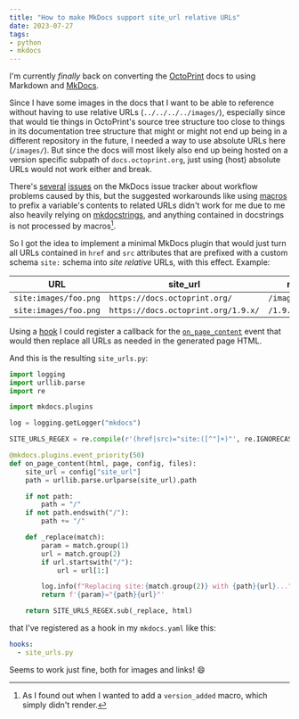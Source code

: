 ```yaml
---
title: "How to make MkDocs support site_url relative URLs"
date: 2023-07-27
tags:
- python
- mkdocs
---
```


I'm currently *finally* back on converting the [OctoPrint](https://octoprint.org) docs to using Markdown and [MkDocs](https://mkdocs.org).

Since I have some images in the docs that I want to be able to reference without having to use relative URLs (`../../../../images/`), 
especially since that would tie things in OctoPrint's source tree structure too close to things in its documentation tree structure that
might or might not end up being in a different repository in the future, I needed a way to use absolute URLs here (`/images/`). But 
since the docs will most likely also end up being hosted on a version specific subpath of `docs.octoprint.org`, just using
(host) absolute URLs would not work either and break.

There's [several](https://github.com/mkdocs/mkdocs/issues/1592) [issues](https://github.com/mkdocs/mkdocs/issues/192) on the MkDocs issue
tracker about workflow problems caused by this, but the suggested workarounds like using [macros](https://mkdocs-macros-plugin.readthedocs.io/) 
to prefix a variable's contents to related URLs didn't work for me due to me also heavily relying on [mkdocstrings](mkdocstrings.github.io/), 
and anything contained in docstrings is not processed by macros[^1].

So I got the idea to implement a minimal MkDocs plugin that would just turn all URLs contained in `href` and `src` attributes
that are prefixed with a custom schema `site:` schema into *site relative* URLs, with this effect. Example:

| URL | site_url | resulting URL |
| --- | --- | --- |
| `site:images/foo.png` | `https://docs.octoprint.org/` | `/images/foo.png` |
| `site:images/foo.png` | `https://docs.octoprint.org/1.9.x/` | `/1.9.x/images/foo.png` |

Using a [hook](https://www.mkdocs.org/user-guide/configuration/#hooks) I could register a callback for the 
[`on_page_content`](https://www.mkdocs.org/dev-guide/plugins/#on_page_content) event that would then replace all URLs as needed
in the generated page HTML.

And this is the resulting `site_urls.py`:

```python
import logging
import urllib.parse
import re

import mkdocs.plugins

log = logging.getLogger("mkdocs")

SITE_URLS_REGEX = re.compile(r'(href|src)="site:([^"]+)"', re.IGNORECASE)

@mkdocs.plugins.event_priority(50)
def on_page_content(html, page, config, files):
    site_url = config["site_url"]
    path = urllib.parse.urlparse(site_url).path

    if not path:
        path = "/"
    if not path.endswith("/"):
        path += "/"

    def _replace(match):
        param = match.group(1)
        url = match.group(2)
        if url.startswith("/"):
            url = url[1:]

        log.info(f"Replacing site:{match.group(2)} with {path}{url}...")
        return f'{param}="{path}{url}"'

    return SITE_URLS_REGEX.sub(_replace, html)
```

that I've registered as a hook in my `mkdocs.yaml` like this:

```yaml
hooks:
  - site_urls.py
```

Seems to work just fine, both for images and links! 😄

[^1]: As I found out when I wanted to add a `version_added` macro, which simply didn't render.